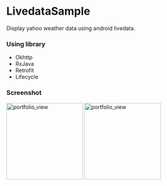 # LivedataSample
Display yahoo weather data using android livedata.

### Using library
* Okhttp
* RxJava
* Retrofit
* Lifecycle

### Screenshot
<img width="200" alt="portfolio_view" src="https://user-images.githubusercontent.com/3991213/37454351-488602f2-2875-11e8-908d-1473c7f9eca7.jpg">

<img width="200" alt="portfolio_view" src="https://user-images.githubusercontent.com/3991213/37454360-4f5256d0-2875-11e8-923a-13efb78ffed3.jpg">
